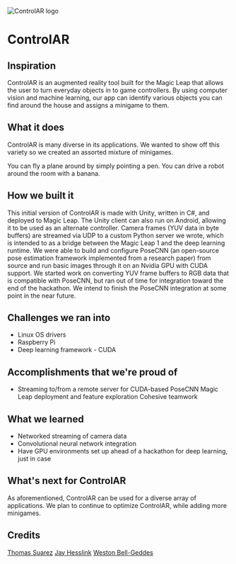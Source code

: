 ![ControlAR logo](https://challengepost-s3-challengepost.netdna-ssl.com/photos/production/software_photos/000/914/479/datas/gallery.jpg)
# ControlAR

## Inspiration
ControlAR is an augmented reality tool built for the Magic Leap that allows the user to turn everyday objects in to game controllers. By using computer vision and machine learning, our app can identify various objects you can find around the house and assigns a minigame to them.

## What it does
ControlAR is many diverse in its applications. We wanted to show off this variety so we created an assorted mixture of minigames.

You can fly a plane around by simply pointing a pen. You can drive a robot around the room with a banana.

## How we built it
This initial version of ControlAR is made with Unity, written in C#, and deployed to Magic Leap. The Unity client can also run on Android, allowing it to be used as an alternate controller. Camera frames (YUV data in byte buffers) are streamed via UDP to a custom Python server we wrote, which is intended to as a bridge between the Magic Leap 1 and the deep learning runtime. We were able to build and configure PoseCNN (an open-source pose estimation framework implemented from a research paper) from source and run basic images through it on an Nvidia GPU with CUDA support. We started work on converting YUV frame buffers to RGB data that is compatible with PoseCNN, but ran out of time for integration toward the end of the hackathon. We intend to finish the PoseCNN integration at some point in the near future.

## Challenges we ran into
- Linux OS drivers
- Raspberry Pi
- Deep learning framework - CUDA

## Accomplishments that we're proud of
- Streaming to/from a remote server for CUDA-based PoseCNN Magic Leap deployment and feature exploration Cohesive teamwork

## What we learned
- Networked streaming of camera data
- Convolutional neural network integration
- Have GPU environments set up ahead of a hackathon for deep learning, just in case

## What's next for ControlAR
As aforementioned, ControlAR can be used for a diverse array of applications. We plan to continue to optimize ControlAR, while adding more minigames.

## Credits
[Thomas Suarez](https://tomthecarrot.com)
[Jay Hesslink]()
[Weston Bell-Geddes](https://westonbdev.com/)
